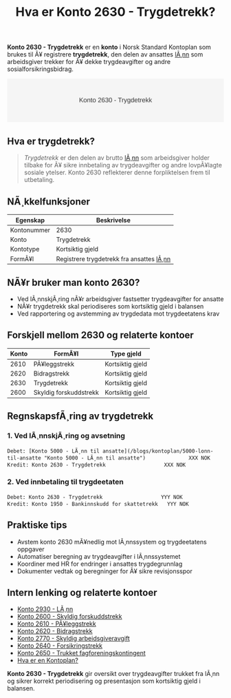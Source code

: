 ﻿---
title: "Hva er Konto 2630 - Trygdetrekk?"
meta_title: "2630-trygdetrekk"
meta_description: '**Konto 2630 - Trygdetrekk** er en **konto** i Norsk Standard Kontoplan som brukes til Ã¥ registrere **trygdetrekk**, den delen av ansattes [lÃ¸nn](/blogs/konto...'
slug: 2630-trygdetrekk
type: blog
layout: pages/single
---

**Konto 2630 - Trygdetrekk** er en **konto** i Norsk Standard Kontoplan som brukes til Ã¥ registrere **trygdetrekk**, den delen av ansattes [lÃ¸nn](/blogs/kontoplan/2930-lonn "Konto 2930 - LÃ¸nn") som arbeidsgiver trekker for Ã¥ dekke trygdeavgifter og andre sosialforsikringsbidrag.

![Illustrasjon av konto 2630 Trygdetrekk](2630-trygdetrekk-image.svg)

## Hva er trygdetrekk?

> *Trygdetrekk* er den delen av brutto [lÃ¸nn](/blogs/kontoplan/2930-lonn "Konto 2930 - LÃ¸nn") som arbeidsgiver holder tilbake for Ã¥ sikre innbetaling av trygdeavgifter og andre lovpÃ¥lagte sosiale ytelser. Konto 2630 reflekterer denne forpliktelsen frem til utbetaling.

## NÃ¸kkelfunksjoner

| Egenskap      | Beskrivelse                                           |
|---------------|-------------------------------------------------------|
| Kontonummer   | 2630                                                  |
| Konto         | Trygdetrekk                                           |
| Kontotype     | Kortsiktig gjeld                                      |
| FormÃ¥l        | Registrere trygdetrekk fra ansattes [lÃ¸nn](/blogs/kontoplan/2930-lonn "Konto 2930 - LÃ¸nn")              |

## NÃ¥r bruker man konto 2630?

* Ved lÃ¸nnskjÃ¸ring nÃ¥r arbeidsgiver fastsetter trygdeavgifter for ansatte
* NÃ¥r trygdetrekk skal periodiseres som kortsiktig gjeld i balansen
* Ved rapportering og avstemming av trygdedata mot trygdeetatens krav

## Forskjell mellom 2630 og relaterte kontoer

| Konto  | FormÃ¥l                         | Type gjeld      |
|--------|--------------------------------|-----------------|
| 2610   | PÃ¥leggstrekk                   | Kortsiktig gjeld|
| 2620   | Bidragstrekk                   | Kortsiktig gjeld|
| 2630   | Trygdetrekk                    | Kortsiktig gjeld|
| 2600   | Skyldig forskuddstrekk         | Kortsiktig gjeld|

## RegnskapsfÃ¸ring av trygdetrekk

### 1. Ved lÃ¸nnskjÃ¸ring og avsetning

```plaintext
Debet: [Konto 5000 - LÃ¸nn til ansatte](/blogs/kontoplan/5000-lonn-til-ansatte "Konto 5000 - LÃ¸nn til ansatte")              XXX NOK
Kredit: Konto 2630 - Trygdetrekk                   XXX NOK
```

### 2. Ved innbetaling til trygdeetaten

```plaintext
Debet: Konto 2630 - Trygdetrekk                   YYY NOK
Kredit: Konto 1950 - Bankinnskudd for skattetrekk   YYY NOK
```

## Praktiske tips

* Avstem konto 2630 mÃ¥nedlig mot lÃ¸nnssystem og trygdeetatens oppgaver
* Automatiser beregning av trygdeavgifter i lÃ¸nnssystemet
* Koordiner med HR for endringer i ansattes trygdegrunnlag
* Dokumenter vedtak og beregninger for Ã¥ sikre revisjonsspor

## Intern lenking og relaterte kontoer

* [Konto 2930 - LÃ¸nn](/blogs/kontoplan/2930-lonn "Konto 2930 - LÃ¸nn")
* [Konto 2600 - Skyldig forskuddstrekk](/blogs/kontoplan/2600-forskuddstrekk "Konto 2600 - Skyldig forskuddstrekk")
* [Konto 2610 - PÃ¥leggstrekk](/blogs/kontoplan/2610-paalleggstrekk "Konto 2610 - PÃ¥leggstrekk")
* [Konto 2620 - Bidragstrekk](/blogs/kontoplan/2620-bidragstrekk "Konto 2620 - Bidragstrekk")
* [Konto 2770 - Skyldig arbeidsgiveravgift](/blogs/kontoplan/2770-skyldig-arbeidsgiveravgift "Konto 2770 - Skyldig arbeidsgiveravgift")
 * [Konto 2640 - Forsikringstrekk](/blogs/kontoplan/2640-forsikringstrekk "Konto 2640 - Forsikringstrekk")
 * [Konto 2650 - Trukket fagforeningskontingent](/blogs/kontoplan/2650-trukket-fagforeningskontingent "Konto 2650 - Trukket fagforeningskontingent")
 * [Hva er en Kontoplan?](/blogs/regnskap/hva-er-kontoplan "Hva er en Kontoplan? Komplett Guide til Kontoplaner i Norsk Regnskap")

**Konto 2630 - Trygdetrekk** gir oversikt over trygdeavgifter trukket fra lÃ¸nn og sikrer korrekt periodisering og presentasjon som kortsiktig gjeld i balansen.

